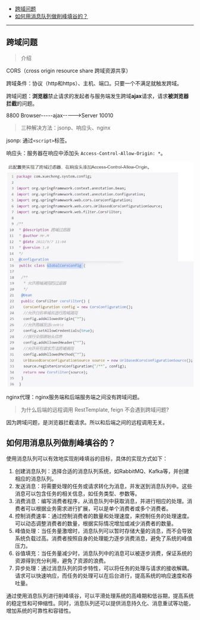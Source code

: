 - [跨域问题](#跨域问题)
- [如何用消息队列做削峰填谷的？](#如何用消息队列做削峰填谷的)

---
## 跨域问题

> 介绍

CORS（cross origin resource share 跨域资源共享）

跨域条件：协议（http和https）、主机、端口。只要一个不满足就触发跨域。

跨域问题：**浏览器**禁止请求的发起者与服务端发生跨域**ajax**请求，请求**被浏览器拦截**的问题。

8800 Browser-----ajax----->Server 10010

> 三种解决方法：jsonp、响应头、nginx

jsonp: 通过`<script>`标签。

响应头：服务器在响应中添加头 `Access-Control-Allow-Origin: *`。

![alt text](../../images/image-404.png)

nginx代理：nginx服务端和后端服务端之间没有跨域问题。

> 为什么后端的远程调用 RestTemplate, feign 不会遇到跨域问题?

因为跨域问题，是浏览器拦截请求。所以和后端之间的远程调用无关。

## 如何用消息队列做削峰填谷的？

使用消息队列可以有效地实现削峰填谷的目标，具体的实现方式如下：

1.  创建消息队列：选择合适的消息队列系统，如RabbitMQ、Kafka等，并创建相应的消息队列。
2.  发送消息：将需要处理的任务或请求转化为消息，并发送到消息队列中。这些消息可以包含任务的相关信息，如任务类型、参数等。
3.  消费消息：编写消费者程序，从消息队列中获取消息，并进行相应的处理。消费者可以根据业务需求进行扩展，可以是单个消费者或多个消费者。
4.  控制消费速率：通过控制消费者的数量和处理速度，来控制任务的处理速度。可以动态调整消费者的数量，根据实际情况增加或减少消费者的数量。
5.  峰值处理：当任务量激增时，消息队列可以暂时存储大量的消息，而不会导致系统负载过高。消费者按照自身的处理能力逐步消费消息，避免了系统的峰值压力。
6.  谷值填充：当任务量减少时，消息队列中的消息可以被逐步消费，保证系统的资源得到充分利用，避免了资源的浪费。
7.  异步处理：通过消息队列的异步特性，可以将任务的处理与请求的接收解耦。请求可以快速响应，而任务的处理可以在后台进行，提高系统的响应速度和吞吐量。

通过使用消息队列进行削峰填谷，可以平滑处理系统的高峰期和低谷期，提高系统的稳定性和可伸缩性。同时，消息队列还可以提供消息持久化、消息重试等功能，增加系统的可靠性和容错性。